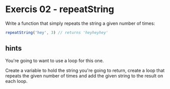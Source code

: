 # Exercis 02 - repeatString

Write a function that simply repeats the string a given number of times:

```javascript
repeatString('hey', 3) // returns 'heyheyhey'
```






## hints

You're going to want to use a loop for this one.

Create a variable to hold the string you're going to return, create a loop that repeats the given number of times and add the given string to the result on each loop.

